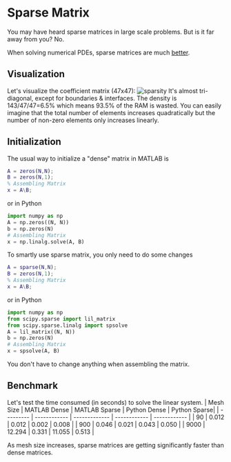 # Sparse Matrix
You may have heard sparse matrices in large scale problems. But is it far away from you? No.

When solving numerical PDEs, sparse matrices are much [better](https://www.mathworks.com/help/matlab/math/computational-advantages-of-sparse-matrices.html).

## Visualization
Let's visualize the coefficient matrix (47x47):
![sparsity](https://user-images.githubusercontent.com/12702149/109365270-c7d7ce00-785e-11eb-8a3b-0eea5ae73d61.png)
It's almost tri-diagonal, except for boundaries & interfaces. The density is 143/47/47=6.5% which means 93.5% of the RAM is wasted. You can easily imagine that the total number of elements increases quadratically but the number of non-zero elements only increases linearly.

## Initialization
The usual way to initialize a "dense" matrix in MATLAB is
```MATLAB
A = zeros(N,N);
B = zeros(N,1);
% Assembling Matrix
x = A\B;
```
or in Python
```Python
import numpy as np
A = np.zeros((N, N))
b = np.zeros(N)
# Assembling Matrix
x = np.linalg.solve(A, B)
```
To smartly use sparse matrix, you only need to do some changes
```MATLAB
A = sparse(N,N);
B = zeros(N,1);
% Assembling Matrix
x = A\B;
```
or in Python
```Python
import numpy as np
from scipy.sparse import lil_matrix
from scipy.sparse.linalg import spsolve
A = lil_matrix((N, N))
b = np.zeros(N)
# Assembling Matrix
x = spsolve(A, B)
```
You don't have to change anything when assembling the matrix.

## Benchmark
Let's test the time consumed (in seconds) to solve the linear system.
| Mesh Size | MATLAB Dense | MATLAB Sparse | Python Dense | Python Sparse|
| --------- | ------------ | ------------- | ------------ | ------------ |
| 90 | 0.012 | 0.012 | 0.002 | 0.008 |
|	900 | 0.046 | 0.021 | 0.043 | 0.050 |
|	9000 | 12.294 | 0.331 | 11.055 | 0.513 |

As mesh size increases, sparse matrices are getting significantly faster than dense matrices.
